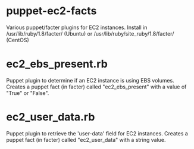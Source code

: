 puppet-ec2-facts
================
Various puppet/facter plugins for EC2 instances.
Install in /usr/lib/ruby/1.8/facter/ (Ubuntu) or /usr/lib/ruby/site_ruby/1.8/facter/ (CentOS)

ec2_ebs_present.rb
==================
Puppet plugin to determine if an EC2 instance is using EBS volumes.
Creates a puppet fact (in facter) called "ec2_ebs_present" with a value of "True" or "False".

ec2_user_data.rb
================
Puppet plugin to retrieve the 'user-data' field for EC2 instances.
Creates a puppet fact (in facter) called "ec2_user_data" with a string value.
